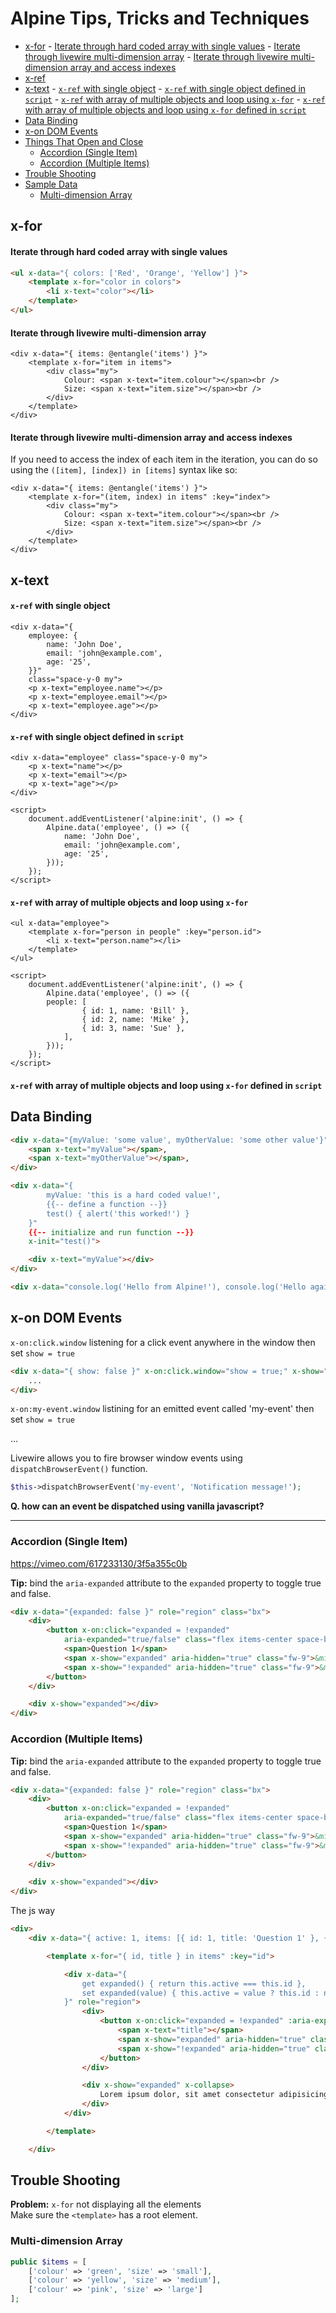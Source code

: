 # Alpine Tips, Tricks and Techniques

<!-- MarkdownTOC -->

- [x-for](#x-for)
        - [Iterate through hard coded array with single values](#iterate-through-hard-coded-array-with-single-values)
        - [Iterate through livewire multi-dimension array](#iterate-through-livewire-multi-dimension-array)
        - [Iterate through livewire multi-dimension array and access indexes](#iterate-through-livewire-multi-dimension-array-and-access-indexes)
- [x-ref](#x-ref)
- [x-text](#x-text)
        - [`x-ref` with single object](#x-ref-with-single-object)
        - [`x-ref` with single object defined in `script`](#x-ref-with-single-object-defined-in-script)
        - [`x-ref` with array of multiple objects and loop using `x-for`](#x-ref-with-array-of-multiple-objects-and-loop-using-x-for)
        - [`x-ref` with array of multiple objects and loop using `x-for` defined in `script`](#x-ref-with-array-of-multiple-objects-and-loop-using-x-for-defined-in-script)
- [Data Binding](#data-binding)
- [x-on DOM Events](#x-on-dom-events)
- [Things That Open and Close](#things-that-open-and-close)
    - [Accordion \(Single Item\)](#accordion-single-item)
    - [Accordion \(Multiple Items\)](#accordion-multiple-items)
- [Trouble Shooting](#trouble-shooting)
- [Sample Data](#sample-data)
    - [Multi-dimension Array](#multi-dimension-array)

<!-- /MarkdownTOC -->

<a id="x-for"></a>
## x-for

<a id="iterate-through-hard-coded-array-with-single-values"></a>
#### Iterate through hard coded array with single values

```html
<ul x-data="{ colors: ['Red', 'Orange', 'Yellow'] }">
    <template x-for="color in colors">
        <li x-text="color"></li>
    </template>
</ul>
```

<a id="iterate-through-livewire-multi-dimension-array"></a>
#### Iterate through livewire multi-dimension array

    <div x-data="{ items: @entangle('items') }">
        <template x-for="item in items">
            <div class="my">
                Colour: <span x-text="item.colour"></span><br />
                Size: <span x-text="item.size"></span><br />
            </div>
        </template>
    </div>

<a id="iterate-through-livewire-multi-dimension-array-and-access-indexes"></a>
#### Iterate through livewire multi-dimension array and access indexes

If you need to access the index of each item in the iteration, you can do so using the `([item], [index]) in [items]` syntax like so:

    <div x-data="{ items: @entangle('items') }">
        <template x-for="(item, index) in items" :key="index">
            <div class="my">
                Colour: <span x-text="item.colour"></span><br />
                Size: <span x-text="item.size"></span><br />
            </div>
        </template>
    </div>


<a id="x-text"></a>
## x-text

<a id="x-ref-with-single-object"></a>
#### `x-ref` with single object

    <div x-data="{
        employee: {
            name: 'John Doe',
            email: 'john@example.com',
            age: '25',
        }}"
        class="space-y-0 my">
        <p x-text="employee.name"></p>
        <p x-text="employee.email"></p>
        <p x-text="employee.age"></p>
    </div>

<a id="x-ref-with-single-object-defined-in-script"></a>
#### `x-ref` with single object defined in `script`

    <div x-data="employee" class="space-y-0 my">
        <p x-text="name"></p>
        <p x-text="email"></p>
        <p x-text="age"></p>
    </div>

    <script>
        document.addEventListener('alpine:init', () => {
            Alpine.data('employee', () => ({
                name: 'John Doe',
                email: 'john@example.com',
                age: '25',
            }));
        });
    </script>

<a id="x-ref-with-array-of-multiple-objects-and-loop-using-x-for"></a>
#### `x-ref` with array of multiple objects and loop using `x-for`

    <ul x-data="employee">
        <template x-for="person in people" :key="person.id">
            <li x-text="person.name"></li>
        </template>
    </ul>

    <script>
        document.addEventListener('alpine:init', () => {
            Alpine.data('employee', () => ({
            people: [
                    { id: 1, name: 'Bill' },
                    { id: 2, name: 'Mike' },
                    { id: 3, name: 'Sue' },
                ],
            }));
        });
    </script>

<a id="x-ref-with-array-of-multiple-objects-and-loop-using-x-for-defined-in-script"></a>
#### `x-ref` with array of multiple objects and loop using `x-for` defined in `script`

<a id="data-binding"></a>
## Data Binding

```html
<div x-data="{myValue: 'some value', myOtherValue: 'some other value'}">
    <span x-text="myValue"></span>,
    <span x-text="myOtherValue"></span>,
</div>
```


```html
<div x-data="{
        myValue: 'this is a hard coded value!',
        {{-- define a function --}}
        test() { alert('this worked!') }
    }"
    {{-- initialize and run function --}}
    x-init="test()">

    <div x-text="myValue"></div>
</div>
```


```html
<div x-data="console.log('Hello from Alpine!'), console.log('Hello again from Alpine!')"></div>
```


<a id="x-on-dom-events"></a>
## x-on DOM Events

`x-on:click.window` listening for a click event anywhere in the window then set `show = true`

```html
<div x-data="{ show: false }" x-on:click.window="show = true;" x-show="show">
    ...
</div>
```

`x-on:my-event.window` listining for an emitted event called 'my-event' then set `show = true`

<div x-data="{ show: false }" x-on:my-event.window="show = true" x-show="show">
    ...
</div>


Livewire allows you to fire browser window events using `dispatchBrowserEvent()` function.

```php
$this->dispatchBrowserEvent('my-event', 'Notification message!');
```

**Q. how can an event be dispatched using vanilla javascript?**

---



<a id="accordion-single-item"></a>
### Accordion (Single Item)

https://vimeo.com/617233130/3f5a355c0b

**Tip:** bind the `aria-expanded` attribute to the `expanded` property to toggle true and false.

``` html
<div x-data="{expanded: false }" role="region" class="bx">
    <div>
        <button x-on:click="expanded = !expanded"
            aria-expanded="true/false" class="flex items-center space-between w-full">
            <span>Question 1</span>
            <span x-show="expanded" aria-hidden="true" class="fw-9">&minus;</span>
            <span x-show="!expanded" aria-hidden="true" class="fw-9">&minus;</span>
        </button>
    </div>

    <div x-show="expanded"></div>
</div>
```

<a id="accordion-multiple-items"></a>
### Accordion (Multiple Items)

**Tip:** bind the `aria-expanded` attribute to the `expanded` property to toggle true and false.

``` html
<div x-data="{expanded: false }" role="region" class="bx">
    <div>
        <button x-on:click="expanded = !expanded"
            aria-expanded="true/false" class="flex items-center space-between w-full">
            <span>Question 1</span>
            <span x-show="expanded" aria-hidden="true" class="fw-9">&minus;</span>
            <span x-show="!expanded" aria-hidden="true" class="fw-9">&minus;</span>
        </button>
    </div>

    <div x-show="expanded"></div>
</div>
```

The js way

``` html
<div>
    <div x-data="{ active: 1, items: [{ id: 1, title: 'Question 1' }, { id: 2, title: 'Question 2' }] }">

        <template x-for="{ id, title } in items" :key="id">

            <div x-data="{
                get expanded() { return this.active === this.id },
                set expanded(value) { this.active = value ? this.id : null },
            }" role="region">
                <div>
                    <button x-on:click="expanded = !expanded" :aria-expanded="expanded" class="">
                        <span x-text="title"></span>
                        <span x-show="expanded" aria-hidden="true" class="ml-4">&minus;</span>
                        <span x-show="!expanded" aria-hidden="true" class="ml-4">&plus;</span>
                    </button>
                </div>

                <div x-show="expanded" x-collapse>
                    Lorem ipsum dolor, sit amet consectetur adipisicing elit. Molestias, laborum.
                </div>
            </div>

        </template>

    </div>
```



<a id="trouble-shooting"></a>
## Trouble Shooting

**Problem:** `x-for` not displaying all the elements <br>
Make sure the `<template>` has a root element.




<a id="multi-dimension-array"></a>
### Multi-dimension Array

```php
public $items = [
    ['colour' => 'green', 'size' => 'small'],
    ['colour' => 'yellow', 'size' => 'medium'],
    ['colour' => 'pink', 'size' => 'large']
];
```
